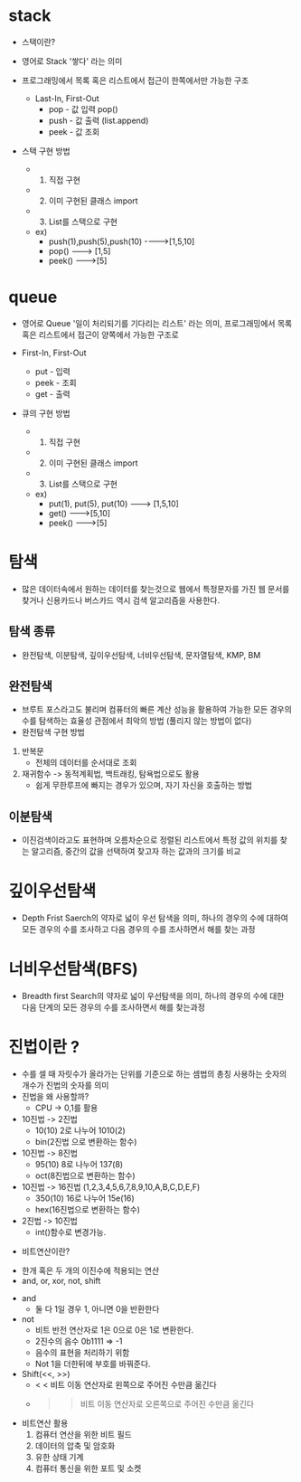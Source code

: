 # stack
* 스택이란?
 - 영어로 Stack '쌓다' 라는 의미

* 프로그래밍에서 목록 혹은 리스트에서 접근이 한쪽에서만 가능한 구조 
	* Last-In, First-Out
		* pop - 값 입력 pop()
		* push - 값 출력 (list.append)
		* peek - 값 조회 

* 스택 구현 방법
	* 1) 직접 구현 
	* 2) 이미 구현된 클래스 import 
	* 3)  List를 스택으로 구현
	* ex)
		* push(1),push(5),push(10) ---->[1,5,10]	
		* pop() ---> [1,5]
		* peek() --->[5]

# queue
- 영어로 Queue '일이 처리되기를 기다리는 리스트' 라는 의미, 프로그래밍에서 목록 혹은 리스트에서 접근이 양쪽에서 가능한 구조로
* First-In, First-Out
	* put - 입력
	* peek - 조회
	* get - 출력

* 큐의 구현 방법
	* 1) 직접 구현
	* 2) 이미 구현된 클래스 import 
	* 3) List를 스택으로 구현
	* ex) 
		* put(1), put(5), put(10) ---> [1,5,10]
		* get() --->[5,10]
		* peek() --->[5]


# 탐색

* 많은 데이터속에서 원하는 데이터를 찾는것으로 웹에서 특정문자를 가진 웹 문서를 찾거나 신용카드나 버스카드 역시 검색 알고리즘을 사용한다.

## 탐색 종류
* 완전탐색, 이분탐색, 깊이우선탐색, 너비우선탐색, 문자열탐색, KMP, BM

## 완전탐색

* 브루트 포스라고도 불리며 컴퓨터의 빠른 계산 성능을 활용하여 가능한 모든 경우의 수를 탐색하는 효율성 관점에서 최악의 방법 (풀리지 않는 방법이 없다)
* 완전탐색 구현 방법
1) 반복문 
   - 전체의 데이터를 순서대로 조회 	 
2) 재귀함수 -> 동적계획법, 백트래킹, 탐욕법으로도 활용
   - 쉽게 무한루프에 빠지는 경우가 있으며, 자기 자신을 호출하는 방법

## 이분탐색

 * 이진검색이라고도 표현하며 오름차순으로 정렬된 리스트에서 특정 값의 위치를 찾는 알고리즘, 중간의 값을 선택하여 찾고자 하는 값과의 크기를 비교

# 깊이우선탐색

* Depth Frist Saerch의 약자로 넓이 우선 탐색을 의미, 하나의 경우의 수에 대하여 모든 경우의 수를 조사하고 다음 경우의 수를 조사하면서 해를 찾는 과정

# 너비우선탐색(BFS)

* Breadth first Search의 약자로 넓이 우선탐색을 의미, 하나의 경우의 수에 대한 다음 단계의 모든 경우의 수를 조사하면서 해를 찾는과정



# 진법이란 ? 
- 수를 셀 때 자릿수가 올라가는 단위를 기준으로 하는 셈법의 총칭 사용하는 숫자의 개수가 진법의 숫자를 의미
- 진법을 왜 사용할까?
	- CPU -> 0,1를 활용
- 10진법 -> 2진법
	- 10(10) 2로 나누어 1010(2)
	- bin(2진법 으로 변환하는 함수)
- 10진법 -> 8진법
	- 95(10) 8로 나누어 137(8)
	- oct(8진법으로 변환하는 함수)
- 10진법 -> 16진법 (1,2,3,4,5,6,7,8,9,10,A,B,C,D,E,F)
	- 350(10) 16로 나누어 15e(16)
	- hex(16진법으로 변환하는 함수)
- 2진법 -> 10진법 
	- int()함수로 변경가능.

* 비트연산이란?
- 한개 혹은 두 개의 이진수에 적용되는 연산
- and, or, xor, not, shift
* and
	- 둘 다 1일 경우 1, 아니면 0을 반환한다
* not
	- 비트 반전 연산자로 1은 0으로 0은 1로 변환한다.
	- 2진수의 음수 0b1111 => -1
	- 음수의 표현을 처리하기 위함
	- Not 1을 더한뒤에 부호를 바꿔준다.
* Shift(<<, >>)
	- < < 비트 이동 연산자로 왼쪽으로 주어진 수만큼 옮긴다
	- > > 비트 이동 연산자로 오른쪽으로 주어진 수만큼 옮긴다
* 비트연산 활용
	 1) 컴퓨터 연산을 위한 비트 필드
	 2) 데이터의 압축 및 암호화
	 3) 유한 상태 기계
	 4) 컴퓨터 통신을 위한 포트 및 소켓
